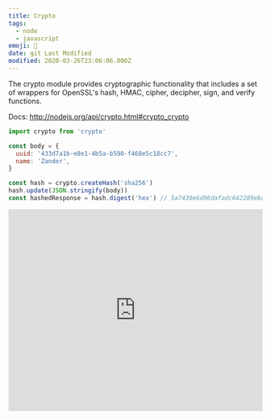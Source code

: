 ```yaml
---
title: Crypto
tags:
  - node
  - javascript
emoji: 🛂
date: git Last Modified
modified: 2020-03-26T23:06:06.000Z
---
```


The crypto module provides cryptographic functionality that includes a set of wrappers for OpenSSL's hash, HMAC, cipher, decipher, sign, and verify functions.

Docs: http://nodejs.org/api/crypto.html#crypto_crypto

```js
import crypto from 'crypto'

const body = {
  uuid: '433d7a1b-e8e1-4b5a-b590-f468e5c18cc7',
  name: 'Zander',
}

const hash = crypto.createHash('sha256')
hash.update(JSON.stringify(body))
const hashedResponse = hash.digest('hex') // 5a7430e6d96dafadc642289eba7e215d3b9cfd7a58f9593749891424e6d75a4f
```

<iframe
  height="400px"
  width="100%"
  src="https://repl.it/@mrmartineau/crypto?lite=true"
  scrolling="no"
  frameborder="no"
  allowtransparency="true"
  allowfullscreen="true"
  sandbox="allow-forms allow-pointer-lock allow-popups allow-same-origin allow-scripts allow-modals"
></iframe>
